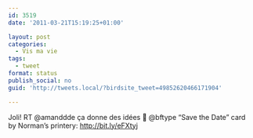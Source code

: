 ```yaml
---
id: 3519
date: '2011-03-21T15:19:25+01:00'

layout: post
categories:
  - Vis ma vie
tags:
  - tweet
format: status
publish_social: no
guid: 'http://tweets.local/?birdsite_tweet=49852620466171904'

---
```


Joli! RT @amanddde ça donne des idées 🙂 @bftype “Save the Date” card by Norman’s printery: http://bit.ly/eFXtyj